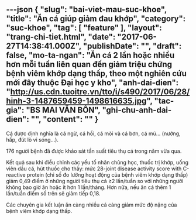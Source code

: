 ---json
{
    "slug": "bai-viet-mau-suc-khoe",
    "title": "Ăn cá giúp giảm đau khớp",
    "category": "suc-khoe",
    "tag": [
        "feature"
    ],
    "layout": "trang-chi-tiet.html",
    "date": "2017-06-27T14:38:41.000Z",
    "publishDate": "",
    "draft": false,
    "mo-ta-ngan": "Ăn cá 2 lần hoặc nhiều hơn mỗi tuần liên quan đến giảm triệu chứng bệnh viêm khớp dạng thấp, theo một nghiên cứu mới đây thuộc Đại học y kho",
    "anh-dai-dien": "http://us.cdn.tuoitre.vn/tto/i/s490/2017/06/28/hinh-3-1487659459-1498616635.jpg",
    "tac-gia": "BS MAI VĂN BÔN",
    "ghi-chu-anh-dai-dien": "",
    "__content__": ""
}
---
<p>C&aacute; được định nghĩa l&agrave; c&aacute; ngừ, c&aacute; hồi, c&aacute; m&ograve;i v&agrave; c&aacute; bơn, c&aacute; m&uacute;... (nướng, hấp, đ&uacute;t l&ograve; vi s&oacute;ng...).</p>

<p>176 người bệnh đ&atilde; được khảo s&aacute;t tần suất ti&ecirc;u thụ c&aacute; trong năm vừa qua.</p>

<p>Kết quả sau khi điều chỉnh c&aacute;c yếu tố nh&acirc;n chủng học, thuốc trị khớp, uống vi&ecirc;n dầu c&aacute;, h&uacute;t thuốc cho thấy: mức 28-joint disease activity score with C-reactive protein (chỉ số đo lường hoạt động của bệnh vi&ecirc;m khớp dạng thấp) giảm 0,49 điểm ở những người ti&ecirc;u thụ c&aacute; &ge;2 lần/tuần so với những người kh&ocirc;ng bao giờ ăn hoặc &iacute;t hơn 1 lần/th&aacute;ng. Hơn nữa, nếu ăn c&aacute; th&ecirc;m 1 lần/tuần điểm số tr&ecirc;n sẽ giảm tiếp 0,18.</p>

<p>C&aacute;c chuy&ecirc;n gia kết luận ăn c&agrave;ng nhiều c&aacute; c&agrave;ng giảm mức độ nặng của bệnh vi&ecirc;m khớp dạng thấp.</p>
